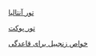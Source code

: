 <a href="http://lasttours.net/subcategory/تور-ترکیه/تور-آنتالیا/page/1/تور-آنتالیا">تور آنتالیا</a>

<a href="https://shahrfarang.net/تورهای-خارجی/تور-تایلند/تور-پوکت.html" target="_blank" rel="noopener">تور پوکت</a>


<a href="https://paghman.ir/2019/01/13/خواص-زنجبیل-برای-قاعدگی-دمنوش-زنجبیل-ب/" target="_top">خواص زنجبیل برای قاعدگی</a>


